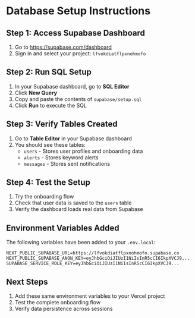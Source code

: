 # Database Setup Instructions

## Step 1: Access Supabase Dashboard
1. Go to https://supabase.com/dashboard
2. Sign in and select your project: `lfvokdiatflpxnohmofo`

## Step 2: Run SQL Setup
1. In your Supabase dashboard, go to **SQL Editor**
2. Click **New Query**
3. Copy and paste the contents of `supabase/setup.sql`
4. Click **Run** to execute the SQL

## Step 3: Verify Tables Created
1. Go to **Table Editor** in your Supabase dashboard
2. You should see these tables:
   - `users` - Stores user profiles and onboarding data
   - `alerts` - Stores keyword alerts
   - `messages` - Stores sent notifications

## Step 4: Test the Setup
1. Try the onboarding flow
2. Check that user data is saved to the `users` table
3. Verify the dashboard loads real data from Supabase

## Environment Variables Added
The following variables have been added to your `.env.local`:

```
NEXT_PUBLIC_SUPABASE_URL=https://lfvokdiatflpxnohmofo.supabase.co
NEXT_PUBLIC_SUPABASE_ANON_KEY=eyJhbGciOiJIUzI1NiIsInR5cCI6IkpXVCJ9...
SUPABASE_SERVICE_ROLE_KEY=eyJhbGciOiJIUzI1NiIsInR5cCI6IkpXVCJ9...
```

## Next Steps
1. Add these same environment variables to your Vercel project
2. Test the complete onboarding flow
3. Verify data persistence across sessions 